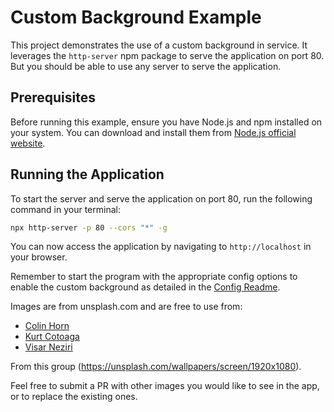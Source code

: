 # Custom Background Example

This project demonstrates the use of a custom background in service. It
leverages the `http-server` npm package to serve the application on port 80. But
you should be able to use any server to serve the application.

## Prerequisites

Before running this example, ensure you have Node.js and npm installed on your
system. You can download and install them from
[Node.js official website](https://nodejs.org/).

## Running the Application

To start the server and serve the application on port 80, run the following
command in your terminal:

```bash
npx http-server -p 80 --cors "*" -g
```

You can now access the application by navigating to `http://localhost` in your
browser.

Remember to start the program with the appropriate config options to enable the
custom background as detailed in the [Config Readme](../../config/README.md).

Images are from unsplash.com and are free to use from:

- [Colin Horn](https://unsplash.com/photos/green-thick-forest-during-daytime-fR9U2S31Exs)
- [Kurt Cotoaga](https://unsplash.com/photos/a-large-sand-dune-with-a-blue-sky-in-the-background-WvzhI-31ku0)
- [Visar Neziri](https://unsplash.com/photos/aerial-photography-of-rock-formation-CAQvwCoHLhw)

From this group (https://unsplash.com/wallpapers/screen/1920x1080).

Feel free to submit a PR with other images you would like to see in the app, or
to replace the existing ones.
